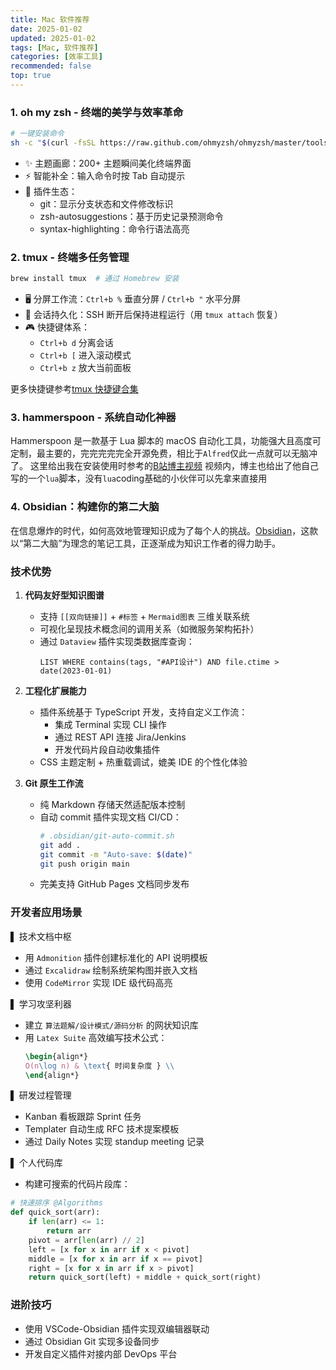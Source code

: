 ```yaml
---
title: Mac 软件推荐
date: 2025-01-02
updated: 2025-01-02
tags: [Mac, 软件推荐]
categories: [效率工具]
recommended: false
top: true
---
```


### 1. oh my zsh - 终端的美学与效率革命

```bash
# 一键安装命令
sh -c "$(curl -fsSL https://raw.github.com/ohmyzsh/ohmyzsh/master/tools/install.sh)"
```

- ✨ 主题画廊：200+ 主题瞬间美化终端界面
- ⚡ 智能补全：输入命令时按 Tab 自动提示
- 🔌 插件生态：
  - git：显示分支状态和文件修改标识
  - zsh-autosuggestions：基于历史记录预测命令
  - syntax-highlighting：命令行语法高亮


### 2. tmux - 终端多任务管理

```bash
brew install tmux  # 通过 Homebrew 安装
```

- 🖥️ 分屏工作流：`Ctrl+b %` 垂直分屏 / `Ctrl+b "` 水平分屏
- 💾 会话持久化：SSH 断开后保持进程运行（用 `tmux attach` 恢复）
- 🎮 快捷键体系：
  - `Ctrl+b d` 分离会话
  - `Ctrl+b [` 进入滚动模式
  - `Ctrl+b z` 放大当前面板

更多快捷键参考[tmux 快捷键合集](https://www.ruanyifeng.com/blog/2019/10/tmux.html)

### 3. hammerspoon - 系统自动化神器
Hammerspoon 是一款基于 Lua 脚本的 macOS 自动化工具，功能强大且高度可定制，最主要的，完完完完完全开源免费，相比于`Alfred`仅此一点就可以无脑冲了。
这里给出我在安装使用时参考的[B站博主视频](https://www.bilibili.com/video/BV1VR4y1N7TS/?spm_id_from=333.337.search-card.all.click&vd_source=3c1414cdbe43f98b6bec59170f1bca9a)
视频内，博主也给出了他自己写的一个`lua`脚本，没有`lua`coding基础的小伙伴可以先拿来直接用

### 4. Obsidian：构建你的第二大脑
在信息爆炸的时代，如何高效地管理知识成为了每个人的挑战。[Obsidian](https://obsidian.md/)，这款以“第二大脑”为理念的笔记工具，正逐渐成为知识工作者的得力助手。

### 技术优势

1. **代码友好型知识图谱**  
   - 支持 `[[双向链接]]` + `#标签` + `Mermaid图表` 三维关联系统
   - 可视化呈现技术概念间的调用关系（如微服务架构拓扑）
   - 通过 `Dataview` 插件实现类数据库查询：  
     ```dataview
     LIST WHERE contains(tags, "#API设计") AND file.ctime > date(2023-01-01)
     ```

2. **工程化扩展能力**
   - 插件系统基于 TypeScript 开发，支持自定义工作流：
     - 集成 Terminal 实现 CLI 操作
     - 通过 REST API 连接 Jira/Jenkins
     - 开发代码片段自动收集插件
   - CSS 主题定制 + 热重载调试，媲美 IDE 的个性化体验

3. **Git 原生工作流**
   - 纯 Markdown 存储天然适配版本控制
   - 自动 commit 插件实现文档 CI/CD：
     ```bash
     # .obsidian/git-auto-commit.sh
     git add .
     git commit -m "Auto-save: $(date)"
     git push origin main
     ```
   - 完美支持 GitHub Pages 文档同步发布

### 开发者应用场景

▌ 技术文档中枢
- 用 `Admonition` 插件创建标准化的 API 说明模板
- 通过 `Excalidraw` 绘制系统架构图并嵌入文档
- 使用 `CodeMirror` 实现 IDE 级代码高亮

▌ 学习攻坚利器  
- 建立 `算法题解/设计模式/源码分析` 的网状知识库
- 用 `Latex Suite` 高效编写技术公式：
  ```latex
  \begin{align*}
  O(n\log n) & \text{ 时间复杂度 } \\
  \end{align*}
  ```

▌ 研发过程管理
- Kanban 看板跟踪 Sprint 任务
- Templater 自动生成 RFC 技术提案模板
- 通过 Daily Notes 实现 standup meeting 记录

▌ 个人代码库
- 构建可搜索的代码片段库：
```python
# 快速排序 @Algorithms
def quick_sort(arr):
    if len(arr) <= 1:
        return arr
    pivot = arr[len(arr) // 2]
    left = [x for x in arr if x < pivot]
    middle = [x for x in arr if x == pivot]
    right = [x for x in arr if x > pivot]
    return quick_sort(left) + middle + quick_sort(right)
```

### 进阶技巧
- 使用 VSCode-Obsidian 插件实现双编辑器联动
- 通过 Obsidian Git 实现多设备同步
- 开发自定义插件对接内部 DevOps 平台